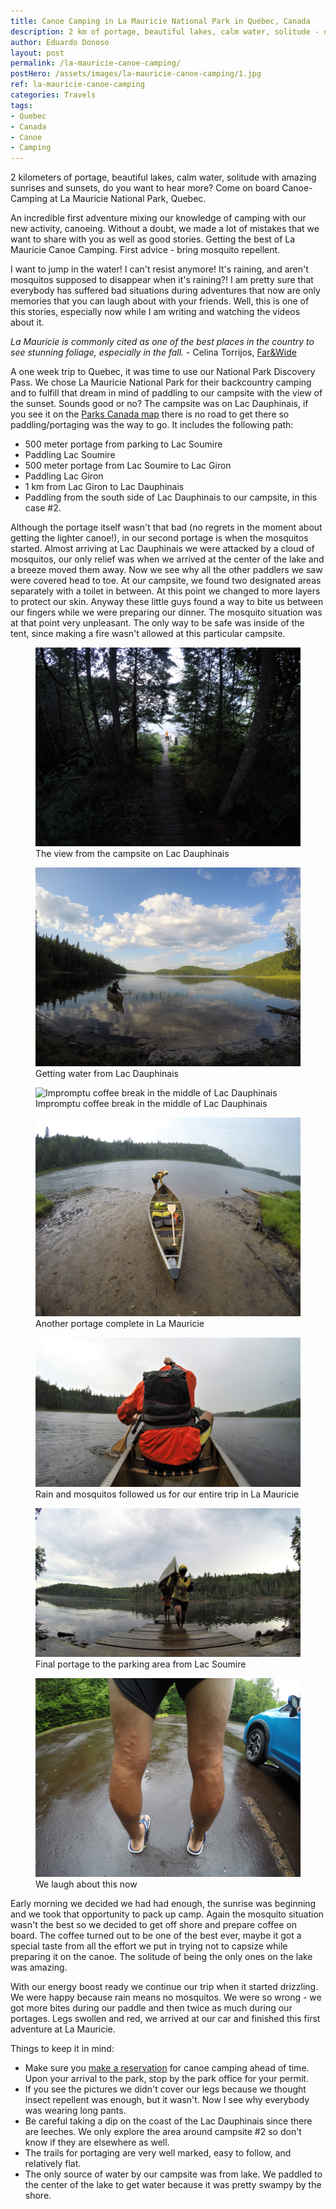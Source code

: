 ```yaml
---
title: Canoe Camping in La Mauricie National Park in Québec, Canada
description: 2 km of portage, beautiful lakes, calm water, solitude - do you want to hear more? Come on board Canoe-Camping at La Mauricie National Park in Quebec.
author: Eduardo Donoso
layout: post
permalink: /la-mauricie-canoe-camping/
postHero: /assets/images/la-mauricie-canoe-camping/1.jpg
ref: la-mauricie-canoe-camping
categories: Travels
tags:
- Quebec
- Canada
- Canoe
- Camping
---
```

2 kilometers of portage, beautiful lakes, calm water, solitude with amazing sunrises and sunsets, do you want to hear more? Come on board Canoe-Camping at La Mauricie National Park, Quebec.

An incredible first adventure mixing our knowledge of camping with our new activity, canoeing. Without a doubt, we made a lot of mistakes that we want to share with you as well as good stories. Getting the best of La Mauricie Canoe Camping. First advice - bring mosquito repellent.

I want to jump in the water! I can't resist anymore! It's raining, and aren't mosquitos supposed to disappear when it's raining?! I am pretty sure that everybody has suffered bad situations during adventures that now are only memories that you can laugh about with your friends. Well, this is one of this stories, especially now while I am writing and watching the videos about it.

*La Mauricie is commonly cited as one of the best places in the country to see stunning foliage, especially in the fall.* - Celina Torrijos, [Far&Wide](http://farandwide.much.com/la-mauricie-camping-trip/ "Far&Wide")

A one week trip to Quebec, it was time to use our National Park Discovery Pass. We chose La Mauricie National Park for their backcountry camping and to fulfill that dream in mind of paddling to our campsite with the view of the sunset. Sounds good or no?
The campsite was on Lac Dauphinais, if you see it on the [Parks Canada map](https://www.pc.gc.ca/en/pn-np/qc/mauricie/visit/cartes-maps "Parks Canada map") there is no road to get there so paddling/portaging was the way to go. It includes the following path:

<ul class="post-stats bullets">
  <li>500 meter portage from parking to Lac Soumire</li>
  <li>Paddling Lac Soumire</li>
  <li>500 meter portage from Lac Soumire to Lac Giron</li>
  <li>Paddling Lac Giron</li>
  <li>1 km from Lac Giron to Lac Dauphinais</li>
  <li>Paddling from the south side of Lac Dauphinais to our campsite, in this case #2.</li>
</ul>

Although the portage itself wasn't that bad (no regrets in the moment about getting the lighter canoe!), in our second portage is when the mosquitos started. Almost arriving at Lac Dauphinais we were attacked by a cloud of mosquitos, our only relief was when we arrived at the center of the lake and a breeze moved them away. Now we see why all the other paddlers we saw were covered head to toe.
At our campsite, we found two designated areas separately with a toilet in between. At this point we changed to more layers to protect our skin. Anyway these little guys found a way to bite us between our fingers while we were preparing our dinner. The mosquito situation was at that point very unpleasant. The only way to be safe was inside of the tent, since making a fire wasn't allowed at this particular campsite.

<figure class="figure">
  <img class="image" src="/assets/images/la-mauricie-canoe-camping/2.jpg"
      alt="The view from the campsite on Lac Dauphinais">
     <figcaption class="img-caption">The view from the campsite on Lac Dauphinais</figcaption>
</figure>
<figure class="figure">
  <img class="image" src="/assets/images/la-mauricie-canoe-camping/3.jpg"
      alt="Getting water from Lac Dauphinais">
     <figcaption class="img-caption">Getting water from Lac Dauphinais</figcaption>
</figure>
<figure class="figure">
  <img class="image" src="/assets/images/la-mauricie-canoe-camping/4.jpg"
      alt="Impromptu coffee break in the middle of Lac Dauphinais">
     <figcaption class="img-caption">Impromptu coffee break in the middle of Lac Dauphinais</figcaption>
</figure>
<figure class="figure">
  <img class="image" src="/assets/images/la-mauricie-canoe-camping/5.jpg"
      alt="Another portage complete in La Mauricie">
     <figcaption class="img-caption">Another portage complete in La Mauricie</figcaption>
</figure>
<figure class="figure">
  <img class="image" src="/assets/images/la-mauricie-canoe-camping/6.jpg"
      alt="Rain and mosquitos in La Mauricie">
     <figcaption class="img-caption">Rain and mosquitos followed us for our entire trip in La Mauricie</figcaption>
</figure>
<figure class="figure">
  <img class="image" src="/assets/images/la-mauricie-canoe-camping/7.jpg"
      alt="Final portage to the parking area from Lac Soumire">
     <figcaption class="img-caption">Final portage to the parking area from Lac Soumire</figcaption>
</figure>
<figure class="figure">
  <img class="image" src="/assets/images/la-mauricie-canoe-camping/8.jpg"
      alt="Mosquitos in La Mauricie National Park">
     <figcaption class="img-caption">We laugh about this now</figcaption>
</figure>

Early morning we decided we had had enough, the sunrise was  beginning and we took that opportunity to pack up camp. Again the mosquito situation wasn't the best so we decided to get off shore and prepare coffee on board. The coffee turned out to be one of the best ever, maybe it got a special taste from all the effort we put in trying not to capsize while preparing it on the canoe. The solitude of being the only ones on the lake was amazing.

With our energy boost ready we continue our trip when it started drizzling. We were happy because rain means no mosquitos. We were so wrong - we got more bites during our paddle and then twice as much during our portages. Legs swollen and red, we arrived at our car and finished this first adventure at La Mauricie.

Things to keep it in mind:
<ul class="post-stats bullets">
  <li>Make sure you <a href="https://reservation.pc.gc.ca/LaMauricieNationalParkofCanada/LaMauricieBackcountry?Map&gccf=true" title="Parks Canada Reservation System">make a reservation</a> for canoe camping ahead of time. Upon your arrival to the park, stop by the park office for your permit.</li>
  <li>If you see the pictures we didn't cover our legs because we thought insect repellent was enough, but it wasn't. Now I see why everybody was wearing long pants.</li>
  <li>Be careful taking a dip on the coast of the Lac Dauphinais since there are leeches. We only explore the area around campsite #2 so don't know if they are elsewhere as well.</li>
  <li>The trails for portaging are very well marked, easy to follow, and relatively flat.</li>
  <li>The only source of water by our campsite was from lake. We paddled to the center of the lake to get water because it was pretty swampy by the shore.</li>
</ul>
